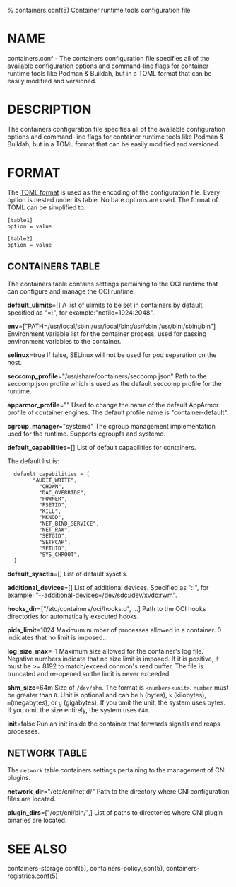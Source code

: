 % containers.conf(5) Container runtime tools configuration file

# NAME
containers.conf - The containers configuration file specifies all of the available configuration options and command-line flags for container runtime tools like Podman & Buildah, but in a TOML format that can be easily modified and versioned.

# DESCRIPTION
The containers configuration file specifies all of the available configuration options and command-line flags for container runtime tools like Podman & Buildah, but in a TOML format that can be easily modified and versioned.

# FORMAT
The [TOML format][toml] is used as the encoding of the configuration file. Every option is nested under its table. No bare options are used. The format of TOML can be simplified to:

    [table1]
    option = value

    [table2]
    option = value

## CONTAINERS TABLE
The containers table contains settings pertaining to the OCI runtime that can configure and manage the OCI runtime.

**default_ulimits**=[]
  A list of ulimits to be set in containers by default, specified as "<ulimit name>=<soft limit>:<hard limit>", for example:"nofile=1024:2048".

**env**=["PATH=/usr/local/sbin:/usr/local/bin:/usr/sbin:/usr/bin:/sbin:/bin"]
  Environment variable list for the container process, used for passing environment variables to the container.

**selinux**=true
  If false, SELinux will not be used for pod separation on the host.

**seccomp_profile**="/usr/share/containers/seccomp.json"
  Path to the seccomp.json profile which is used as the default seccomp profile for the runtime.

**apparmor_profile**=""
  Used to change the name of the default AppArmor profile of container engines. The default profile name is "container-default".

**cgroup_manager**="systemd"
 The cgroup management implementation used for the runtime. Supports cgroupfs and systemd.

**default_capabilities**=[]
  List of default capabilities for containers.

  The default list is:
```
  default_capabilities = [
        "AUDIT_WRITE",
	      "CHOWN",
	      "DAC_OVERRIDE",
	      "FOWNER",
	      "FSETID",
	      "KILL",
	      "MKNOD",
	      "NET_BIND_SERVICE",
	      "NET_RAW",
	      "SETGID",
	      "SETPCAP",
	      "SETUID",
	      "SYS_CHROOT",
  ]
```

**default_sysctls**=[]
  List of default sysctls.

**additional_devices**=[]
  List of additional devices. Specified as "<device-on-host>:<device-on-container>:<permissions>", for example: "--additional-devices=/dev/sdc:/dev/xvdc:rwm".

**hooks_dir**=["/etc/containers/oci/hooks.d", ...]
  Path to the OCI hooks directories for automatically executed hooks.

**pids_limit**=1024
  Maximum number of processes allowed in a container. 0 indicates that no limit is imposed..

**log_size_max**=-1
  Maximum size allowed for the container's log file. Negative numbers indicate that no size limit is imposed. If it is positive, it must be >= 8192 to match/exceed conmon's read buffer. The file is truncated and re-opened so the limit is never exceeded.

**shm_size**=64m
  Size of `/dev/shm`. The format is `<number><unit>`. `number` must be greater than `0`. Unit is optional and can be `b` (bytes), `k` (kilobytes), `m`(megabytes), or `g` (gigabytes). If you omit the unit, the system uses bytes. If you omit the size entirely, the system uses `64m`.

**init**=false
  Run an init inside the container that forwards signals and reaps processes.

## NETWORK TABLE
The `network` table containers settings pertaining to the management of CNI plugins.

**network_dir**="/etc/cni/net.d/"
  Path to the directory where CNI configuration files are located.

**plugin_dirs**=["/opt/cni/bin/",]
  List of paths to directories where CNI plugin binaries are located.

# SEE ALSO
containers-storage.conf(5), containers-policy.json(5), containers-registries.conf(5)

[toml]: https://github.com/toml-lang/toml